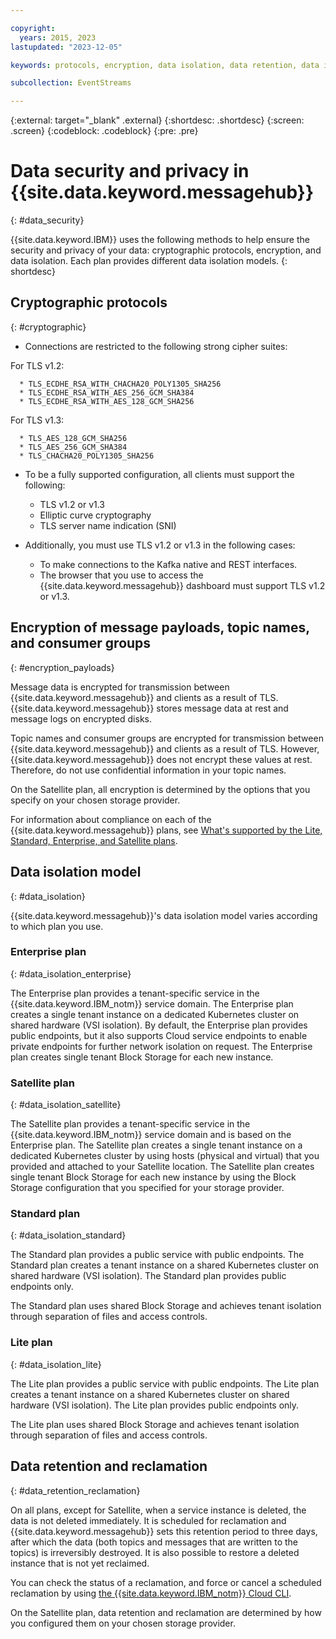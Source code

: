 ```yaml
---

copyright:
  years: 2015, 2023
lastupdated: "2023-12-05"

keywords: protocols, encryption, data isolation, data retention, data isolation model

subcollection: EventStreams

---
```


{:external: target="_blank" .external}
{:shortdesc: .shortdesc}
{:screen: .screen}
{:codeblock: .codeblock}
{:pre: .pre}

# Data security and privacy in {{site.data.keyword.messagehub}}
{: #data_security}

{{site.data.keyword.IBM}} uses the following methods to help ensure the security and privacy of your data: cryptographic protocols, encryption, and data isolation. Each plan provides different data isolation models.
{: shortdesc}

## Cryptographic protocols
{: #cryptographic}

* Connections are restricted to the following strong cipher suites:

For TLS v1.2:

      * TLS_ECDHE_RSA_WITH_CHACHA20_POLY1305_SHA256
      * TLS_ECDHE_RSA_WITH_AES_256_GCM_SHA384
      * TLS_ECDHE_RSA_WITH_AES_128_GCM_SHA256

For TLS v1.3:

      * TLS_AES_128_GCM_SHA256
      * TLS_AES_256_GCM_SHA384
      * TLS_CHACHA20_POLY1305_SHA256

* To be a fully supported configuration, all clients must support the following:

    * TLS v1.2 or v1.3
    * Elliptic curve cryptography
    * TLS server name indication (SNI)

* Additionally, you must use TLS v1.2 or v1.3 in the following cases:

    * To make connections to the Kafka native and REST interfaces. 
    * The browser that you use to access the {{site.data.keyword.messagehub}} dashboard must support TLS v1.2 or v1.3.

## Encryption of message payloads, topic names, and consumer groups
{: #encryption_payloads}

Message data is encrypted for transmission between {{site.data.keyword.messagehub}} and clients as a result of TLS. {{site.data.keyword.messagehub}} stores message data
at rest and message logs on encrypted disks.

Topic names and consumer groups are encrypted for transmission between {{site.data.keyword.messagehub}} and clients as a result of TLS. However, {{site.data.keyword.messagehub}} does not encrypt these values at rest. Therefore, do not use confidential information in your topic names.

On the Satellite plan, all encryption is determined by the options that you specify on your chosen storage provider.

For information about compliance on each of the {{site.data.keyword.messagehub}} plans, see [What's supported by the Lite, Standard, Enterprise, and Satellite plans](/docs/EventStreams?topic=EventStreams-plan_choose#what_is_supported).

## Data isolation model
{: #data_isolation}

{{site.data.keyword.messagehub}}'s data isolation model varies according to which plan you use.

### Enterprise plan
{: #data_isolation_enterprise}

The Enterprise plan provides a tenant-specific service in the {{site.data.keyword.IBM_notm}} service domain. The Enterprise plan creates a single tenant instance on a dedicated Kubernetes cluster on shared hardware (VSI isolation). By default, the Enterprise plan provides public endpoints, but it also supports Cloud service endpoints to enable private endpoints for further network isolation on request. The Enterprise plan creates single tenant Block Storage for each new instance.

### Satellite plan
{: #data_isolation_satellite}

The Satellite plan provides a tenant-specific service in the {{site.data.keyword.IBM_notm}} service domain and is based on the Enterprise plan. The Satellite plan creates a single tenant instance on a dedicated Kubernetes cluster by using hosts (physical and virtual) that you provided and attached to your Satellite location. The Satellite plan creates single tenant Block Storage for each new instance by using the Block Storage configuration that you specified for your storage provider.

### Standard plan
{: #data_isolation_standard}

The Standard plan provides a public service with public endpoints. The Standard plan creates a tenant instance on a shared Kubernetes cluster on shared hardware (VSI isolation). The Standard plan provides public endpoints only.

The Standard plan uses shared Block Storage and achieves tenant isolation through separation of files and access controls.

### Lite plan
{: #data_isolation_lite}

The Lite plan provides a public service with public endpoints. The Lite plan creates a tenant instance on a shared Kubernetes cluster on shared hardware (VSI isolation). The Lite plan provides public endpoints only.

The Lite plan uses shared Block Storage and achieves tenant isolation through separation of files and access controls.

## Data retention and reclamation
{: #data_retention_reclamation}

On all plans, except for Satellite, when a service instance is deleted, the data is not deleted immediately. It is scheduled for reclamation and {{site.data.keyword.messagehub}} sets this retention period to three days, after which the data (both topics and messages that are written to the topics) is irreversibly destroyed. It is also possible to restore a deleted instance that is not yet reclaimed.

You can check the status of a reclamation, and force or cancel a scheduled reclamation by using [the {{site.data.keyword.IBM_notm}} Cloud CLI](/docs/cli?topic=cli-ibmcloud_commands_resource#ibmcloud_resource_reclamations).

On the Satellite plan, data retention and reclamation are determined by how you configured them on your chosen storage provider.
